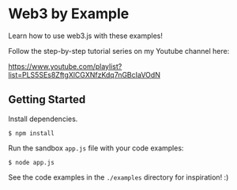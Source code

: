 # Web3 by Example

Learn how to use web3.js with these examples!

Follow the step-by-step tutorial series on my Youtube channel here:

https://www.youtube.com/playlist?list=PLS5SEs8ZftgXlCGXNfzKdq7nGBcIaVOdN

## Getting Started
Install dependencies.

`$ npm install`

Run the sandbox `app.js` file with your code examples:

`$ node app.js`

See the code examples in the `./examples` directory for inspiration! :)
